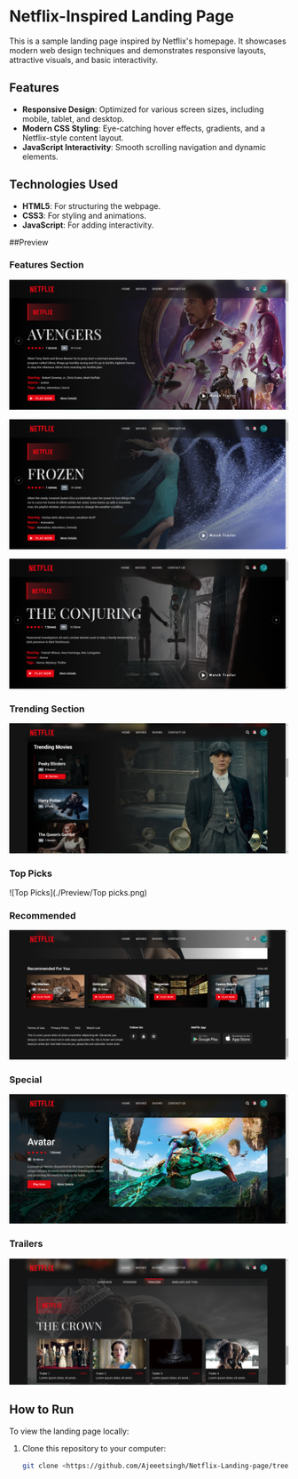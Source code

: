 # Netflix-Inspired Landing Page

This is a sample landing page inspired by Netflix's homepage. It showcases modern web design techniques and demonstrates responsive layouts, attractive visuals, and basic interactivity.

## Features
- **Responsive Design**: Optimized for various screen sizes, including mobile, tablet, and desktop.
- **Modern CSS Styling**: Eye-catching hover effects, gradients, and a Netflix-style content layout.
- **JavaScript Interactivity**: Smooth scrolling navigation and dynamic elements.

## Technologies Used
- **HTML5**: For structuring the webpage.
- **CSS3**: For styling and animations.
- **JavaScript**: For adding interactivity.

##Preview

### **Features Section**
![Features Section](./Preview/Feature1.png)

![Features Section](./Preview/Feature2.png)

![Features Section](./Preview/Feature3.png)

### **Trending Section**
![Trending Section](./Preview/Trending.png)

### **Top Picks**
![Top Picks](./Preview/Top picks.png)

### **Recommended**
![Top Picks](./Preview/Recommended.png)

### **Special**
![Top Picks](./Preview/Special.png)

### **Trailers**
![Top Picks](./Preview/Trailers.png)	

## How to Run
To view the landing page locally:
1. Clone this repository to your computer:
   ```bash
   git clone <https://github.com/Ajeeetsingh/Netflix-Landing-page/tree/main>
